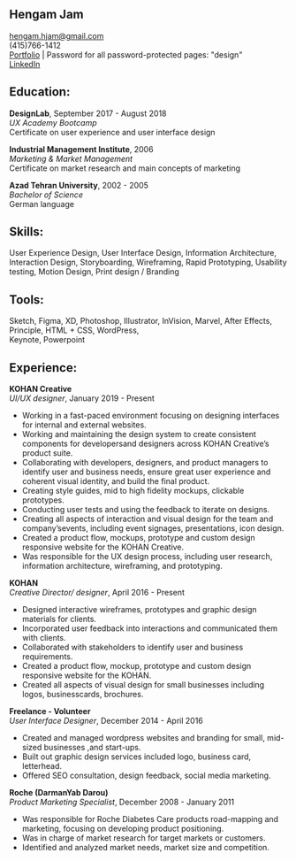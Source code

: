 
## Hengam Jam

hengam.hjam@gmail.com  
(415)766-1412  
[Portfolio](http://hengamjam.com/) |  Password for all password-protected pages: "design"  
[LinkedIn](https://www.linkedin.com/in/hengam-jam-b7399a86/)

## Education:

**DesignLab**, September 2017 - August 2018  
_UX Academy Bootcamp_  
Certificate on user experience and user interface design

**Industrial Management Institute**, 2006  
_Marketing & Market Management_  
Certificate on market research and main concepts of marketing

**Azad Tehran University**, 2002 - 2005  
_Bachelor of Science_   
German language 

## **Skills:** 
User Experience Design,
User Interface Design,
Information Architecture,
Interaction Design,
Storyboarding,
Wireframing,
Rapid Prototyping,
Usability testing,
Motion Design,
Print design / Branding

## **Tools:** 
Sketch,
Figma,
XD,
Photoshop,
Illustrator,
InVision,
Marvel,
After Effects,
Principle,
HTML + CSS,
WordPress,  
Keynote,
Powerpoint


## Experience:

**KOHAN Creative**  
_UI/UX designer_, January 2019 - Present

- Working in a fast-paced environment focusing on designing interfaces for internal and external websites.
- Working and maintaining the design system to create consistent components for developersand designers across KOHAN Creative’s product suite.
- Collaborating with developers, designers, and product managers to identify user and business needs, ensure great user experience and coherent visual identity, and build the
final product.
- Creating style guides, mid to high fidelity mockups, clickable prototypes.
- Conducting user tests and using the feedback to iterate on designs.
- Creating all aspects of interaction and visual design for the team and company’sevents, including event signages, presentations, icon design.
- Created a product flow, mockups, prototype and custom design responsive website for the KOHAN Creative.
- Was responsible for the UX design process, including user research, information architecture, wireframing, and prototyping.

**KOHAN**  
_Creative Director/ designer_, April 2016 - Present

- Designed interactive wireframes, prototypes and graphic design materials for clients.
- Incorporated user feedback into interactions and communicated them with clients.
- Collaborated with stakeholders to identify user and business requirements.
- Created a product flow, mockup, prototype and custom design responsive website for the KOHAN.
- Created all aspects of visual design for small businesses including logos, businesscards, brochures.

**Freelance - Volunteer**  
_User Interface Designer_, December 2014 - April 2016

- Created and managed wordpress websites and branding for small, mid-sized businesses ,and start-ups.
- Built out graphic design services included logo, business card, letterhead.
- Offered SEO consultation, design feedback, social media marketing.

**Roche (DarmanYab Darou)**  
_Product Marketing Specialist_, December 2008 - January 2011

- Was responsible for Roche Diabetes Care products road-mapping and marketing, focusing on developing product positioning.
- Was in charge of market research for target markets or customers.
- Identified and analyzed market needs, market size and competition.









